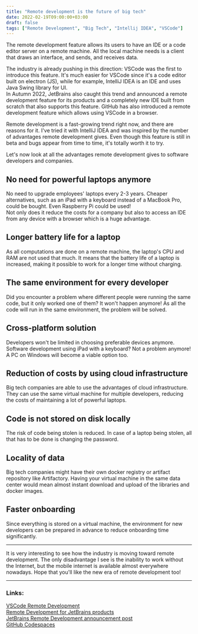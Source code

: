 ```yaml
---
title: "Remote development is the future of big tech"
date: 2022-02-19T09:00:00+03:00
draft: false
tags: ["Remote Development", "Big Tech", "Intellij IDEA", "VSCode"]
---
```

The remote development feature allows its users to have an IDE or a code editor server on a remote machine. 
All the local machine needs is a client that draws an interface, and sends, and receives data.

The industry is already pushing in this direction: VSCode was the first to introduce this feature.
It's much easier for VSCode since it's a code editor built on electron (JS), while for example, IntelliJ IDEA is an IDE and uses Java Swing library for UI.  
In Autumn 2022, JetBrains also caught this trend and announced a remote development feature for its products and a completely new IDE built from scratch that also supports this feature.
GitHub has also introduced a remote development feature which allows using VSCode in a browser.

Remote development is a fast-growing trend right now, and there are reasons for it.
I've tried it with IntelliJ IDEA and was inspired by the number of advantages remote development gives. Even though this feature is still in beta and bugs appear from time to time, it's totally worth it to try.

Let's now look at all the advantages remote development gives to software developers and companies.


## No need for powerful laptops anymore

No need to upgrade employees' laptops every 2-3 years. Cheaper alternatives, such as an iPad with a keyboard instead of a MacBook Pro, could be bought. Even Raspberry Pi could be used!   
Not only does it reduce the costs for a company but also to access an IDE from any device with a browser which is a huge advantage.

## Longer battery life for a laptop

As all computations are done on a remote machine, the laptop's CPU and RAM are not used that much.
It means that the battery life of a laptop is increased, making it possible to work for a longer time without charging.

## The same environment for every developer

Did you encounter a problem where different people were running the same code, but it only worked one of them?
It won't happen anymore! As all the code will run in the same environment, the problem will be solved.

## Cross-platform solution

Developers won't be limited in choosing preferable devices anymore.  
Software development using iPad with a keyboard? Not a problem anymore!  
A PC on Windows will become a viable option too.

## Reduction of costs by using cloud infrastructure

Big tech companies are able to use the advantages of cloud infrastructure.  
They can use the same virtual machine for multiple developers, reducing the costs of maintaining a lot of powerful laptops.

## Code is not stored on disk locally

The risk of code being stolen is reduced. 
In case of a laptop being stolen, all that has to be done is changing the password.

## Locality of data

Big tech companies might have their own docker registry or artifact repository like Artifactory.
Having your virtual machine in the same data center would mean almost instant download and upload of the libraries and docker images.

## Faster onboarding

Since everything is stored on a virtual machine, the environment for new developers can be prepared in advance to reduce onboarding time significantly.

---

It is very interesting to see how the industry is moving toward remote development.
The only disadvantage I see is the inability to work without the Internet, but the mobile internet is available almost everywhere nowadays.
Hope that you'll like the new era of remote development too!

---
### Links:  
[VSCode Remote Development](https://code.visualstudio.com/docs/remote/remote-overview/)  
[Remote Development for JetBrains products](https://www.jetbrains.com/remote-development/)  
[JetBrains Remote Development announcement post](https://blog.jetbrains.com/blog/2021/11/29/introducing-remote-development-for-jetbrains-ides/)  
[GitHub Codespaces](https://docs.github.com/en/codespaces/overview)
